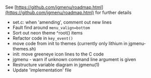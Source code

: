 See [https://github.com/jgmenu/roadmap.html](https://github.com/jgmenu/roadmap.html) for further details

- set.c: when 'amending', comment out new lines
- Fault find around `menu_valign=bottom`
- Sort out neon theme ^root() items
- Refactor code in `key_event()`
- move code from init to themes (currently only lithium in jgmenu-themes.sh)
- init: move greeneye icon lines to the C code
- jgmenu - warn if unknown command line argument is given
- Restructure variable diagram in jgmenu(1)
- Update 'implementation' file
